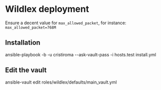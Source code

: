 # Wildlex deployment

Ensure a decent value for `max_allowed_packet`, for instance: `max_allowed_packet=768M`

## Installation

ansible-playbook -b -u cristiroma --ask-vault-pass -i hosts.test install.yml

## Edit the vault

ansible-vault edit roles/wildlex/defaults/main_vault.yml